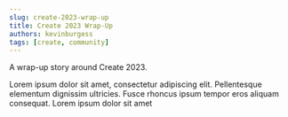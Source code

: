 ```yaml
---
slug: create-2023-wrap-up
title: Create 2023 Wrap-Up
authors: kevinburgess
tags: [create, community]
---
```


A wrap-up story around Create 2023.

<!--truncate-->

Lorem ipsum dolor sit amet, consectetur adipiscing elit. Pellentesque elementum dignissim ultricies. Fusce rhoncus ipsum tempor eros aliquam consequat. Lorem ipsum dolor sit amet
